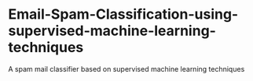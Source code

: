 # Email-Spam-Classification-using-supervised-machine-learning-techniques
A spam mail classifier based on supervised machine learning techniques
